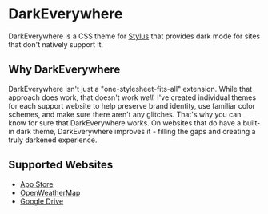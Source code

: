 # DarkEverywhere
DarkEverywhere is a CSS theme for [Stylus](https://addons.mozilla.org/en-US/firefox/addon/styl-us/) that provides dark mode for sites that don't natively support it.

## Why DarkEverywhere
DarkEverywhere isn't just a "one-stylesheet-fits-all" extension. While that approach does work, that doesn't work *well.* I've created individual themes for each support website to help preserve brand identity, use familiar color schemes, and make sure there aren't any glitches. That's why you can know for sure that DarkEverywhere works. On websites that do have a built-in dark theme, DarkEverywhere improves it - filling the gaps and creating a truly darkened experience.

## Supported Websites
* [App Store](https://apps.apple.com/)
* [OpenWeatherMap](https://openweathermap.org/)
* [Google Drive](https://drive.google.com/)
